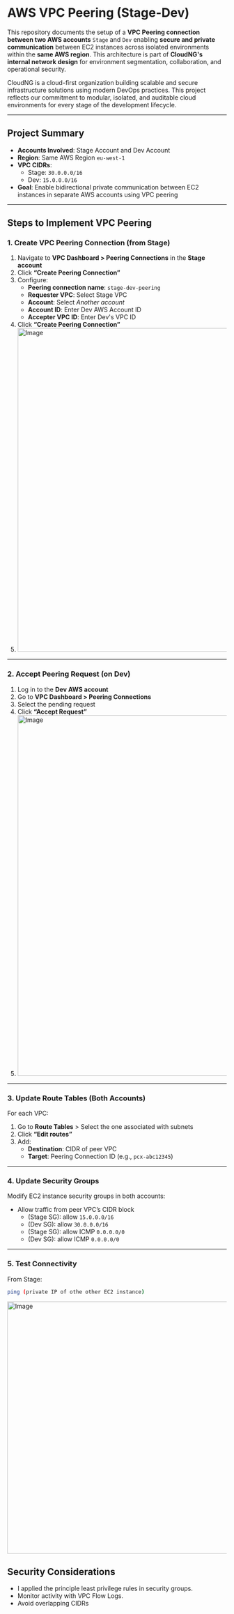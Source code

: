 # AWS VPC Peering (Stage-Dev)
This repository documents the setup of a **VPC Peering connection between two AWS accounts** `Stage` and `Dev`  enabling **secure and private communication** between EC2 instances across isolated environments within the **same AWS region**.
This architecture is part of **CloudNG's internal network design** for environment segmentation, collaboration, and operational security.

CloudNG is a cloud-first organization building scalable and secure infrastructure solutions using modern DevOps practices. This project reflects our commitment to modular, isolated, and auditable cloud environments for every stage of the development lifecycle.

---

## Project Summary

- **Accounts Involved**: Stage Account and Dev Account
- **Region**: Same AWS Region `eu-west-1`
- **VPC CIDRs**:
  - Stage: `30.0.0.0/16`
  - Dev:  `15.0.0.0/16`
- **Goal**: Enable bidirectional private communication between EC2 instances in separate AWS accounts using VPC peering

---

## Steps to Implement VPC Peering

### 1. Create VPC Peering Connection (from Stage)
1. Navigate to **VPC Dashboard > Peering Connections** in the **Stage account**
2. Click **“Create Peering Connection”**
3. Configure:
   - **Peering connection name**: `stage-dev-peering`
   - **Requester VPC**: Select Stage VPC
   - **Account**: Select *Another account*
   - **Account ID**: Enter Dev AWS Account ID
   - **Accepter VPC ID**: Enter Dev's VPC ID
4. Click **“Create Peering Connection”**
5. <img width="1573" height="743" alt="Image" src="https://github.com/user-attachments/assets/91bbb90c-1338-4273-913c-d0e327aac784" />
---

### 2. Accept Peering Request (on Dev)
1. Log in to the **Dev AWS account**
2. Go to **VPC Dashboard > Peering Connections**
3. Select the pending request
4. Click **“Accept Request”**
5. <img width="1919" height="828" alt="Image" src="https://github.com/user-attachments/assets/35b1c823-1ee8-4523-b1f5-be3c5e239635" />

---

### 3. Update Route Tables (Both Accounts)
For each VPC:
1. Go to **Route Tables** > Select the one associated with subnets
2. Click **“Edit routes”**
3. Add:
   - **Destination**: CIDR of peer VPC
   - **Target**: Peering Connection ID (e.g., `pcx-abc12345`)

---

### 4. Update Security Groups
Modify EC2 instance security groups in both accounts:
- Allow traffic from peer VPC’s CIDR block
  - (Stage SG): allow `15.0.0.0/16`
  - (Dev SG): allow `30.0.0.0/16`
  - (Stage SG): allow ICMP `0.0.0.0/0`
  - (Dev SG): allow ICMP `0.0.0.0/0`
---

### 5. Test Connectivity
From Stage:
```bash
ping (private IP of othe other EC2 instance)
````
<img width="648" height="579" alt="Image" src="https://github.com/user-attachments/assets/0ef2ffc6-4adc-4035-9e95-6fd48d03c22a" />

##  Security Considerations
* I applied the principle least privilege rules in security groups.
* Monitor activity with VPC Flow Logs.
* Avoid overlapping CIDRs
  

